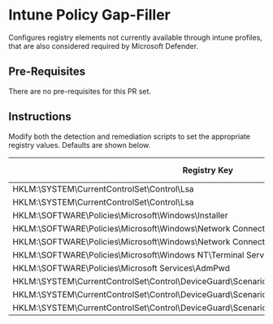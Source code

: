 # Intune Policy Gap-Filler
Configures registry elements not currently available through intune profiles, that are also considered required by Microsoft Defender.
 
## Pre-Requisites
There are no pre-requisites for this PR set.

## Instructions
Modify both the detection and remediation scripts to set the appropriate registry values. Defaults are shown below.

| Registry Key                                                      | Registry Value                              | Type  | Script Default |
| ---                                                               | ---                                         | ---   | ---            |
| HKLM:\\SYSTEM\CurrentControlSet\Control\Lsa                       | disabledomaincreds                          | Dword | 1              |
| HKLM:\\SYSTEM\CurrentControlSet\Control\Lsa                       | RunAsPPL                                    | Dword | 1              |
| HKLM:\\SOFTWARE\Policies\Microsoft\Windows\Installer              | AlwaysInstallElevated                       | Dword | 0              |
| HKLM:\\SOFTWARE\Policies\Microsoft\Windows\Network Connections    | NC_ShowSharedAccessUI                       | DWord | 0              |
| HKLM:\\SOFTWARE\Policies\Microsoft\Windows\Network Connections    | NC_StdDomainUserSetLocation                 | DWord | 1              |
| HKLM:\\SOFTWARE\Policies\Microsoft\Windows NT\Terminal Services   | UserAuthentication                          | DWord | 1              |
| HKLM:\\SOFTWARE\Policies\Microsoft Services\AdmPwd                | AdmPwdEnabled                               | Dword | 1              |
| HKLM:\\SYSTEM\CurrentControlSet\Control\DeviceGuard\Scenarios\HypervisorEnforcedCodeIntegrity | Enabled         | DWord | 1              |
| HKLM:\\SYSTEM\CurrentControlSet\Control\DeviceGuard\Scenarios\HypervisorEnforcedCodeIntegrity | Locked          | DWord | 1              |  
| HKLM:\\SYSTEM\CurrentControlSet\Control\DeviceGuard\Scenarios\HypervisorEnforcedCodeIntegrity | HVCIMATRequired | DWord | 0              |
